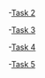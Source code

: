 -[Task 2](CarRental2/)
  
-[Task 3](CarRental3/)

-[Task 4](CarRental4/)

-[Task 5](CarRentalHibernate/)
